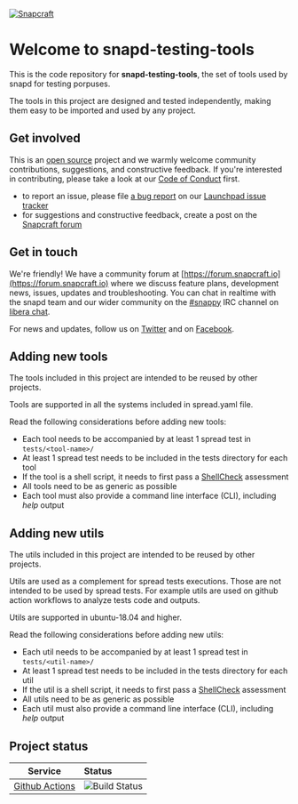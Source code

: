 [![Snapcraft](https://avatars2.githubusercontent.com/u/19532717?s=200)](https://snapcraft.io)

# Welcome to snapd-testing-tools

This is the code repository for **snapd-testing-tools**, the set of tools
used by snapd for testing porpuses.

The tools in this project are designed and tested independently, making them easy
to be imported and used by any project.

## Get involved

This is an [open source](COPYING) project and we warmly welcome community
contributions, suggestions, and constructive feedback. If you're interested in
contributing, please take a look at our [Code of Conduct](CODE_OF_CONDUCT.md)
first.

- to report an issue, please file [a bug
  report](https://bugs.launchpad.net/snappy/+filebug) on our [Launchpad issue
tracker](https://bugs.launchpad.net/snappy/)
- for suggestions and constructive feedback, create a post on the [Snapcraft
  forum](https://forum.snapcraft.io/c/snapd)

## Get in touch

We're friendly! We have a community forum at
[https://forum.snapcraft.io](https://forum.snapcraft.io) where we discuss
feature plans, development news, issues, updates and troubleshooting. You can
chat in realtime with the snapd team and our wider community on the
[#snappy](https://web.libera.chat?channel=#snappy) IRC channel on
[libera chat](https://libera.chat/).

For news and updates, follow us on [Twitter](https://twitter.com/snapcraftio)
and on [Facebook](https://www.facebook.com/snapcraftio).

## Adding new tools

The tools included in this project are intended to be reused by other projects.

Tools are supported in all the systems included in spread.yaml file.

Read the following considerations before adding new tools:

 - Each tool needs to be accompanied by at least 1 spread test in `tests/<tool-name>/`
 - At least 1 spread test needs to be included in the tests directory for each tool
 - If the tool is a shell script, it needs to first pass a [ShellCheck](https://github.com/koalaman/shellcheck) assessment
 - All tools need to be as generic as possible
 - Each tool must also provide a command line interface (CLI), including _help_ output

## Adding new utils

The utils included in this project are intended to be reused by other projects.

Utils are used as a complement for spread tests executions. Those are not intended to be used by spread tests.
For example utils are used on github action workflows to analyze tests code and outputs.

Utils are supported in ubuntu-18.04 and higher.

Read the following considerations before adding new utils:

 - Each util needs to be accompanied by at least 1 spread test in `tests/<util-name>/`
 - At least 1 spread test needs to be included in the tests directory for each util
 - If the util is a shell script, it needs to first pass a [ShellCheck](https://github.com/koalaman/shellcheck) assessment
 - All utils need to be as generic as possible
 - Each util must also provide a command line interface (CLI), including _help_ output


## Project status

| Service | Status |
|-----|:---|
| [Github Actions](https://github.com/actions/) |  ![Build Status][actions-image]  |

[actions-image]: https://github.com/snapcore/snapd-testing-tools/actions
